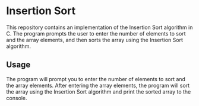 # Insertion Sort

This repository contains an implementation of the Insertion Sort algorithm in C. The program prompts the user to enter the number of elements to sort and the array elements, and then sorts the array using the Insertion Sort algorithm.

## Usage

The program will prompt you to enter the number of elements to sort and the array elements. After entering the array elements, the program will sort the array using the Insertion Sort algorithm and print the sorted array to the console.